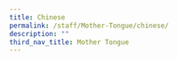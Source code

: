 ```yaml
---
title: Chinese
permalink: /staff/Mother-Tongue/chinese/
description: ""
third_nav_title: Mother Tongue
---
```

